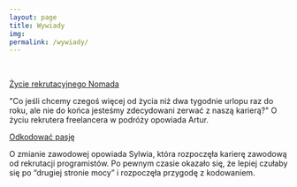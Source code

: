 ```yaml
---
layout: page
title: Wywiady
img: 
permalink: /wywiady/
---
```


<br>


<a href="http://ministryoftalent.co.uk/2016/11/29/nomad-pl/" target="_blank">Życie rekrutacyjnego Nomada</a>

"Co jeśli chcemy czegoś więcej od życia niż dwa tygodnie urlopu raz do roku, ale nie do końca jesteśmy zdecydowani zerwać z naszą karierą?"
O życiu rekrutera freelancera w podróży opowiada Artur.
 
 
<a href="http://ministryoftalent.co.uk/2017/01/22/odkodowac-pasje/" target="_blank"> Odkodować pasję</a> 

O zmianie zawodowej opowiada Sylwia, która rozpoczęła karierę zawodową od rekrutacji programistów. Po pewnym czasie okazało się, że lepiej czułaby się po “drugiej stronie mocy” i rozpoczęła przygodę z kodowaniem. 







